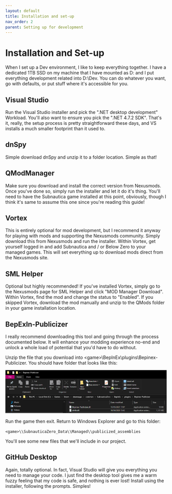 ```yaml
---
layout: default
title: Installation and set-up
nav_order: 2
parent: Setting up for development
---
```


# Installation and Set-up

When I set up a Dev environment, I like to keep everything together. I have a dedicated 1TB SSD on my machine that I have mounted as D: and I put everything development related into D:\\Dev. You can do whatever you want, go with defaults, or put stuff where it's accessible for you.

## Visual Studio

Run the Visual Studio installer and pick the ".NET desktop development" Workload. You'll also want to ensure you pick the ".NET 4.7.2 SDK". That's it, really, the setup process is pretty straightforward these days, and VS installs a much smaller footprint than it used to.

## dnSpy

Simple download dnSpy and unzip it to a folder location. Simple as that!

## QModManager

Make sure you download and install the correct version from Nexusmods. Once you've done so, simply run the installer and let it do it's thing. You'll need to have the Subnautica game installed at this point, obviously, though I think it's same to assume this one since you're reading this guide!

## Vortex

This is entirely optional for mod development, but I recommend it anyway for playing with mods and supporting the Nexusmods community. Simply download this from Nexusmods and run the installer. Within Vortex, get yourself logged in and add Subnautica and / or Below Zero to your managed games. This will set everything up to download mods direct from the Nexusmods site.

## SML Helper

Optional but highly recommended! If you've installed Vortex, simply go to the Nexusmods page for SML Helper and click "MOD Manager Download". Within Vortex, find the mod and change the status to "Enabled". If you skipped Vortex, download the mod manually and unzip to the QMods folder in your game installation location.

## BepExIn-Publicizer

I really recommend downloading this tool and going through the process documented below. It will enhance your modding experience no-end and unlock a whole load of potential that you'd have to do without.

Unzip the file that you download into \<game>\\BepInEx\\plugins\\Bepinex-Publicizer. You should have folder that looks like this:

![](.\media\bepinexinstall.png)

Run the game then exit. Return to Windows Explorer and go to this folder:

`<game>\\SubnauticaZero_Data\\Managed\\publicized_assemblies`

You'll see some new files that we'll include in our project.

## GitHub Desktop

Again, totally optional. In fact, Visual Studio will give you everything you need to manage your code. I just find the desktop tool gives me a warm fuzzy feeling that my code is safe, and nothing is ever lost! Install using the installer, following the prompts. Simples!
